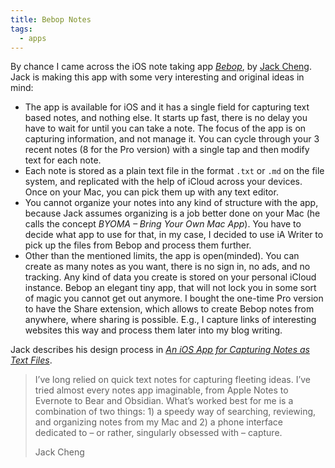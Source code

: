 ```yaml
---
title: Bebop Notes
tags: 
  - apps
---
```

By chance I came across the iOS note taking app [<cite>Bebop</cite>](https://www.jackcheng.com/bebop/), by [Jack Cheng](https://www.jackcheng.com). Jack is making this app with some very interesting and original ideas in mind:

- The app is available for iOS and it has a single field for capturing text based notes, and nothing else. It starts up fast, there is no delay you have to wait for until you can take a note. The focus of the app is on capturing information, and not manage it.  You can  cycle through your 3 recent notes (8 for the Pro version) with a single tap and then modify text for each note.
- Each note is stored as a plain text file in the format `.txt` or `.md` on the file system, and replicated with the help of iCloud across your devices. Once on your Mac, you can pick them up with any text editor.
- You cannot organize your notes into any kind of structure with the app, because Jack assumes organizing is a job better done on your Mac (he calls the concept *BYOMA – Bring Your Own Mac App*). You have to decide what app to use for that, in my case, I decided to use iA Writer to pick up the files from Bebop and process them further.
- Other than the mentioned limits, the app is open(minded). You can create as many notes as you want, there is no sign in, no ads, and no tracking. Any kind of data you create is stored on your personal iCloud instance. Bebop an elegant tiny app, that will not lock you in some sort of magic you cannot get out anymore. I bought the one-time Pro version to have the Share extension, which allows to create Bebop notes from anywhere, where sharing is possible. E.g., I capture links of interesting websites this way and process them later into my blog writing.

Jack describes his design process in [<cite>An iOS App for Capturing Notes as Text Files</cite>](https://www.jackcheng.com/bebop-design-dev-process/).

> I’ve long relied on quick text notes for capturing fleeting ideas. I’ve tried almost every notes app imaginable, from Apple Notes to Evernote to Bear and Obsidian. What’s worked best for me is a combination of two things: 1) a speedy way of searching, reviewing, and organizing notes from my Mac and 2) a phone interface dedicated to – or rather, singularly obsessed with – capture.
> <footer>Jack Cheng</footer>